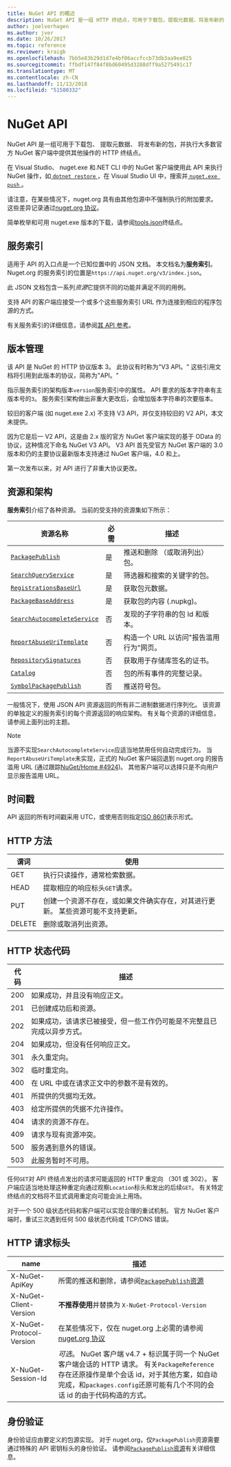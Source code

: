 ```yaml
---
title: NuGet API 的概述
description: NuGet API 是一组 HTTP 终结点，可用于下载包，提取元数据，将发布新的包，等等。
author: joelverhagen
ms.author: jver
ms.date: 10/26/2017
ms.topic: reference
ms.reviewer: kraigb
ms.openlocfilehash: 7bb5e83b29d1d7e4bf06accfccb73db3aa9ee025
ms.sourcegitcommit: ffbdf147f84f8bd60495d3288dff9a5275491c17
ms.translationtype: MT
ms.contentlocale: zh-CN
ms.lasthandoff: 11/13/2018
ms.locfileid: "51580332"
---
```

# <a name="nuget-api"></a>NuGet API

NuGet API 是一组可用于下载包、 提取元数据、 将发布新的包，并执行大多数官方 NuGet 客户端中提供其他操作的 HTTP 终结点。

在 Visual Studio、 nuget.exe 和.NET CLI 中的 NuGet 客户端使用此 API 来执行 NuGet 操作，如[ `dotnet restore` ](/dotnet/articles/core/preview3/tools/dotnet-restore)，在 Visual Studio UI 中，搜索并[ `nuget.exe push` ](../tools/cli-ref-push.md)。

请注意，在某些情况下，nuget.org 具有由其他包源中不强制执行的附加要求。 这些差异记录通过[nuget.org 协议](nuget-protocols.md)。

简单枚举和可用 nuget.exe 版本的下载，请参阅[tools.json](tools-json.md)终结点。

## <a name="service-index"></a>服务索引

适用于 API 的入口点是一个已知位置中的 JSON 文档。 本文档名为**服务索引**。 Nuget.org 的服务索引的位置是`https://api.nuget.org/v3/index.json`。

此 JSON 文档包含一系列*资源*它提供不同的功能并满足不同的用例。

支持 API 的客户端应接受一个或多个这些服务索引 URL 作为连接到相应的程序包源的方式。

有关服务索引的详细信息，请参阅[其 API 参考](service-index.md)。

## <a name="versioning"></a>版本管理

该 API 是 NuGet 的 HTTP 协议版本 3。 此协议有时称为"V3 API。" 这些引用文档将引用到此版本的协议，简称为"API。"

指示服务索引的架构版本`version`服务索引中的属性。 API 要求的版本字符串有主版本号的`3`。 服务索引架构做出非重大更改后，会增加版本字符串的次要版本。

较旧的客户端 (如 nuget.exe 2.x) 不支持 V3 API，并仅支持较旧的 V2 API，本文未提供。

因为它是后一 V2 API，这是由 2.x 版的官方 NuGet 客户端实现的基于 OData 的协议，这种情况下命名 NuGet V3 API。 V3 API 首先受官方 NuGet 客户端的 3.0 版本和仍的主要协议最新版本支持通过 NuGet 客户端，4.0 和上。 

第一次发布以来，对 API 进行了非重大协议更改。

## <a name="resources-and-schema"></a>资源和架构

**服务索引**介绍了各种资源。 当前的受支持的资源集如下所示：

资源名称                                                           | 必需 | 描述
----------------------------------------------------------------------  | -------- | -----------
[`PackagePublish`](package-publish-resource.md)                        | 是      | 推送和删除 （或取消列出） 包。
[`SearchQueryService`](search-query-service-resource.md)               | 是      | 筛选器和搜索的关键字的包。
[`RegistrationsBaseUrl`](registration-base-url-resource.md)            | 是      | 获取包元数据。
[`PackageBaseAddress`](package-base-address-resource.md)               | 是      | 获取包的内容 (.nupkg)。
[`SearchAutocompleteService`](search-autocomplete-service-resource.md) | 否       | 发现的子字符串的包 Id 和版本。
[`ReportAbuseUriTemplate`](report-abuse-resource.md)                   | 否       | 构造一个 URL 以访问"报告滥用行为"网页。
[`RepositorySignatures`](repository-signatures-resource.md)             | 否      | 获取用于存储库签名的证书。
[`Catalog`](catalog-resource.md)                                         | 否      | 包的所有事件的完整记录。
[`SymbolPackagePublish`](symbol-package-publish-resource.md)            | 否      | 推送符号包。

一般情况下，使用 JSON API 资源返回的所有非二进制数据进行序列化。 该资源的单独定义的服务索引的每个资源返回的响应架构。 有关每个资源的详细信息，请参阅上面列出的主题。

> [!Note]
> 当源不实现`SearchAutocompleteService`应适当地禁用任何自动完成行为。 当`ReportAbuseUriTemplate`未实现，正式的 NuGet 客户端回退到 nuget.org 的报告滥用 URL (通过跟踪[NuGet/Home #4924](https://github.com/NuGet/Home/issues/4924))。 其他客户端可以选择只是不向用户显示报告滥用 URL。

## <a name="timestamps"></a>时间戳

API 返回的所有时间戳采用 UTC，或使用否则指定[ISO 8601](https://www.iso.org/iso-8601-date-and-time-format.html)表示形式。 

## <a name="http-methods"></a>HTTP 方法

谓词   | 使用
------ | -----------
GET    | 执行只读操作，通常检索数据。
HEAD   | 提取相应的响应标头`GET`请求。
PUT    | 创建一个资源不存在，或如果文件确实存在，对其进行更新。 某些资源可能不支持更新。
DELETE | 删除或取消列出资源。

## <a name="http-status-codes"></a>HTTP 状态代码

代码 | 描述
---- | -----
200  | 如果成功，并且没有响应正文。
201  | 已创建成功后和资源。
202  | 如果成功，该请求已被接受，但一些工作仍可能是不完整且已完成以异步方式。
204  | 如果成功，但没有任何响应正文。
301  | 永久重定向。
302  | 临时重定向。
400  | 在 URL 中或在请求正文中的参数不是有效的。
401  | 所提供的凭据均无效。
403  | 给定所提供的凭据不允许操作。
404  | 请求的资源不存在。
409  | 请求与现有资源冲突。
500  | 服务遇到意外的错误。
503  | 此服务暂时不可用。

任何`GET`对 API 终结点发出的请求可能返回的 HTTP 重定向 （301 或 302）。 客户端应适当地处理这种重定向通过观察`Location`标头和发出的后续`GET`。 有关特定终结点的文档将不显式调用重定向可能会派上用场。

对于一个 500 级状态代码和客户端可以实现合理的重试机制。 官方 NuGet 客户端时，重试三次遇到任何 500 级状态代码或 TCP/DNS 错误。

## <a name="http-request-headers"></a>HTTP 请求标头

name                     | 描述
------------------------ | -----------
X-NuGet-ApiKey           | 所需的推送和删除，请参阅[`PackagePublish`资源](package-publish-resource.md)
X-NuGet-Client-Version   | **不推荐使用**并替换为 `X-NuGet-Protocol-Version`
X-NuGet-Protocol-Version | 在某些情况下，仅在 nuget.org 上必需的请参阅[nuget.org 协议](NuGet-Protocols.md)
X-NuGet-Session-Id       | *可选*。 NuGet 客户端 v4.7 + 标识属于同一个 NuGet 客户端会话的 HTTP 请求。 有关`PackageReference`存在还原操作是单个会话 id，对于其他方案，如自动完成，和`packages.config`还原可能有几个不同的会话 id 的由于代码构造的方式。

## <a name="authentication"></a>身份验证

身份验证应由要定义的包源实现。 对于 nuget.org，仅`PackagePublish`资源需要通过特殊的 API 密钥标头的身份验证。 请参阅[`PackagePublish`资源](package-publish-resource.md)有关详细信息。
